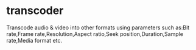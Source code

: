 # transcoder
Transcode audio &amp; video into other formats using parameters such as:Bit rate,Frame rate,Resolution,Aspect ratio,Seek position,Duration,Sample rate,Media format etc.

